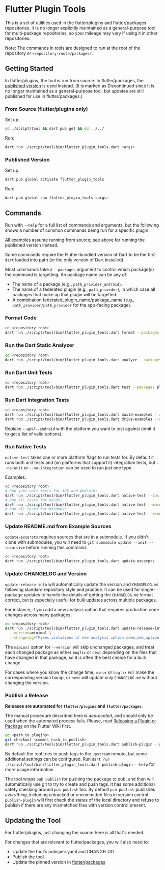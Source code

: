 # Flutter Plugin Tools

This is a set of utilities used in the flutter/plugins and flutter/packages
repositories. It is no longer explictily maintained as a general-purpose tool
for multi-package repositories, so your mileage may vary if using it in other
repositories.

Note: The commands in tools are designed to run at the root of the repository or `<repository-root>/packages/`.

## Getting Started

In flutter/plugins, the tool is run from source. In flutter/packages, the
[published version](https://pub.dev/packages/flutter_plugin_tools) is used
instead. (It is marked as Discontinued since it is no longer maintained as
a general-purpose tool, but updates are still published for use in
flutter/packages.)

### From Source (flutter/plugins only)

Set up:

```sh
cd ./script/tool && dart pub get && cd ../../
```

Run:

```sh
dart run ./script/tool/bin/flutter_plugin_tools.dart <args>
```

### Published Version

Set up:

```sh
dart pub global activate flutter_plugin_tools
```

Run:

```sh
dart pub global run flutter_plugin_tools <args>
```

## Commands

Run with `--help` for a full list of commands and arguments, but the
following shows a number of common commands being run for a specific plugin.

All examples assume running from source; see above for running the
published version instead.

Some commands require the Flutter-bundled version of Dart to be the first `dart` loaded into path (or the only version of Dart installed).

Most commands take a `--packages` argument to control which package(s) the
command is targetting. An package name can be any of:
- The name of a package (e.g., `path_provider_android`).
- The name of a federated plugin (e.g., `path_provider`), in which case all
  packages that make up that plugin will be targetted.
- A combination federated_plugin_name/package_name (e.g.,
  `path_provider/path_provider` for the app-facing package).

### Format Code

```sh
cd <repository root>
dart run ./script/tool/bin/flutter_plugin_tools.dart format --packages plugin_name
```

### Run the Dart Static Analyzer

```sh
cd <repository root>
dart run ./script/tool/bin/flutter_plugin_tools.dart analyze --packages plugin_name
```

### Run Dart Unit Tests

```sh
cd <repository root>
dart run ./script/tool/bin/flutter_plugin_tools.dart test --packages plugin_name
```

### Run Dart Integration Tests

```sh
cd <repository root>
dart run ./script/tool/bin/flutter_plugin_tools.dart build-examples --apk --packages plugin_name
dart run ./script/tool/bin/flutter_plugin_tools.dart drive-examples --android --packages plugin_name
```

Replace `--apk`/`--android` with the platform you want to test against
(omit it to get a list of valid options).

### Run Native Tests

`native-test` takes one or more platform flags to run tests for. By default it
runs both unit tests and (on platforms that support it) integration tests, but
`--no-unit` or `--no-integration` can be used to run just one type.

Examples:

```sh
cd <repository root>
# Run just unit tests for iOS and Android:
dart run ./script/tool/bin/flutter_plugin_tools.dart native-test --ios --android --no-integration --packages plugin_name
# Run all tests for macOS:
dart run ./script/tool/bin/flutter_plugin_tools.dart native-test --macos --packages plugin_name
# Run all tests for Windows:
dart run ./script/tool/bin/flutter_plugin_tools.dart native-test --windows --packages plugin_name
```

### Update README.md from Example Sources

`update-excerpts` requires sources that are in a submodule. If you didn't clone
with submodules, you will need to `git submodule update --init --recursive`
before running this command.

```sh
cd <repository root>
dart run ./script/tool/bin/flutter_plugin_tools.dart update-excerpts --packages plugin_name
```

### Update CHANGELOG and Version

`update-release-info` will automatically update the version and `CHANGELOG.md`
following standard repository style and practice. It can be used for
single-package updates to handle the details of getting the `CHANGELOG.md`
format correct, but is especially useful for bulk updates across multiple packages.

For instance, if you add a new analysis option that requires production
code changes across many packages:

```sh
cd <repository root>
dart run ./script/tool/bin/flutter_plugin_tools.dart update-release-info \
  --version=minimal \
  --changelog="Fixes violations of new analysis option some_new_option."
```

The `minimal` option for `--version` will skip unchanged packages, and treat
each changed package as either `bugfix` or `next` depending on the files that
have changed in that package, so it is often the best choice for a bulk change.

For cases where you know the change time, `minor` or `bugfix` will make the
corresponding version bump, or `next` will update only `CHANGELOG.md` without
changing the version.

### Publish a Release

**Releases are automated for `flutter/plugins` and `flutter/packages`.**

The manual procedure described here is _deprecated_, and should only be used when
the automated process fails. Please, read
[Releasing a Plugin or Package](https://github.com/flutter/flutter/wiki/Releasing-a-Plugin-or-Package)
on the Flutter Wiki first.

```sh
cd <path_to_plugins>
git checkout <commit_hash_to_publish>
dart run ./script/tool/bin/flutter_plugin_tools.dart publish-plugin --packages <package>
```

By default the tool tries to push tags to the `upstream` remote, but some
additional settings can be configured. Run `dart run ./script/tool/bin/flutter_plugin_tools.dart
publish-plugin --help` for more usage information.

The tool wraps `pub publish` for pushing the package to pub, and then will
automatically use git to try to create and push tags. It has some additional
safety checking around `pub publish` too. By default `pub publish` publishes
_everything_, including untracked or uncommitted files in version control.
`publish-plugin` will first check the status of the local
directory and refuse to publish if there are any mismatched files with version
control present.

## Updating the Tool

For flutter/plugins, just changing the source here is all that's needed.

For changes that are relevant to flutter/packages, you will also need to:
- Update the tool's pubspec.yaml and CHANGELOG
- Publish the tool
- Update the pinned version in
  [flutter/packages](https://github.com/flutter/packages/blob/main/.cirrus.yml)
